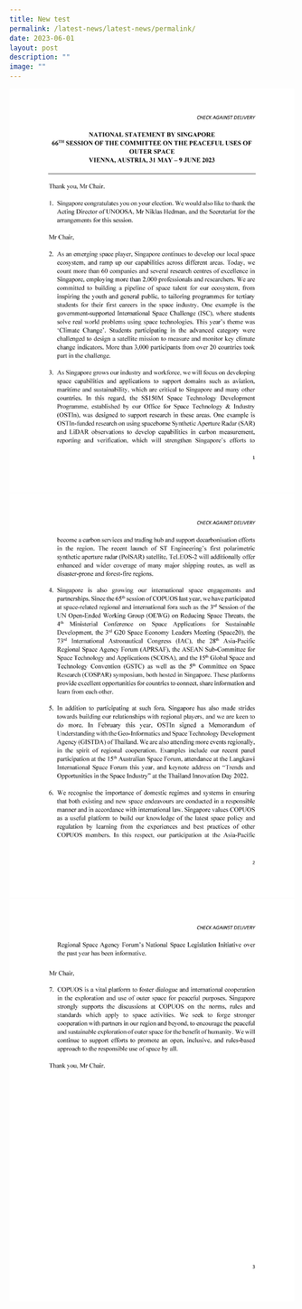 ```yaml
---
title: New test
permalink: /latest-news/latest-news/permalink/
date: 2023-06-01
layout: post
description: ""
image: ""
---
```

![national statement page one.png](/images/national%20statement%20page%20one.png)
![national statement page two.png](/images/national%20statement%20page%20two.png)
![national statement page three.png](/images/national%20statement%20page%20three.png)